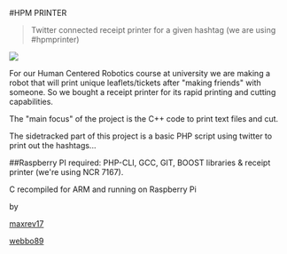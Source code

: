 #HPM PRINTER
>Twitter connected receipt printer for a given hashtag (we are using #hpmprinter)

![](https://pbs.twimg.com/media/A719nP1CUAABQgr.jpg:large)

For our Human Centered Robotics course at university we are making a robot that will print unique leaflets/tickets after "making friends" with someone. So we bought a receipt printer for its rapid printing and cutting capabilities.

The "main focus" of the project is the C++ code to print text files and cut.

The sidetracked part of this project is a basic PHP script using twitter to print out the hashtags...

##Raspberry PI
required: PHP-CLI, GCC, GIT, BOOST libraries & receipt printer (we're using NCR 7167).

C recompiled for ARM and running on Raspberry Pi



by

[maxrev17](https://github.com/maxrev17/)

[webbo89](https://github.com/webbo89/)